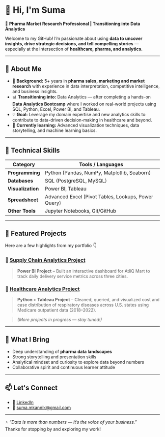 # 👋 Hi, I'm Suma

💊 **Pharma Market Research Professional | Transitioning into Data Analytics**

Welcome to my GitHub! I’m passionate about using **data to uncover insights, drive strategic decisions, and tell compelling stories** — especially at the intersection of **healthcare, pharma, and analytics**.

---

## 🌟 About Me

- 🎯 **Background:**  5+ years in **pharma sales, marketing and market research** with experience in data interpretation, competitive intelligence, and business insights.  
- 📊 **Transitioning into:** Data Analytics — after completing a hands-on **Data Analytics Bootcamp** where I worked on real-world projects using SQL, Python, Excel, Power BI, and Tableau.  
- 💡 **Goal:** Leverage my domain expertise and new analytics skills to contribute to data-driven decision-making in healthcare and beyond.  
- 🌱 **Currently learning:** Advanced visualization techniques, data storytelling, and machine learning basics.  

---

## 🧠 Technical Skills

| Category | Tools / Languages |
|-----------|------------------|
| **Programming** | Python (Pandas, NumPy, Matplotlib, Seaborn) |
| **Databases** | SQL (PostgreSQL, MySQL) |
| **Visualization** | Power BI, Tableau |
| **Spreadsheet** | Advanced Excel (Pivot Tables, Lookups, Power Query) |
| **Other Tools** | Jupyter Notebooks, Git/GitHub |

---

## 📂 Featured Projects

Here are a few highlights from my portfolio 👇  

### 🔹 [Supply Chain Analytics Project](https://github.com/sumahassan/supply_chain_project_powerBi)
> **Power BI Project** – Built an interactive dashboard for AtliQ Mart to track daily delivery service metrics across three cities.

### 🔹 [Healthcare Analytics Project](https://github.com/sumahassan/healthcare_analytics_project_python)
> **Python + Tableau Project** – Cleaned, queried, and visualized cost and case distribution of respiratory diseases across U.S. states using Medicare outpatient data (2018–2022).

> *(More projects in progress — stay tuned!)*

---

## 🧩 What I Bring

- Deep understanding of **pharma data landscapes**
- Strong storytelling and presentation skills
- Analytical mindset and curiosity to explore data beyond numbers
- Collaborative spirit and continuous learner attitude

---

## 📫 Let's Connect

- 💼 [LinkedIn](https://www.linkedin.com/in/sumahassanswamy/)  
- 📧 [suma.mkannik@gmail.com](suma.mkannik@gmail.com)    

---

⭐️ *“Data is more than numbers — it’s the voice of your business.”*  
Thanks for stopping by and exploring my work!
